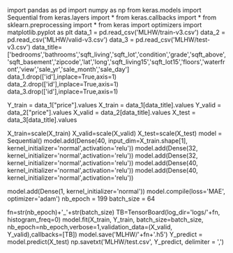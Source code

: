 import pandas as pd
import numpy as np
from keras.models import Sequential
from keras.layers import *
from keras.callbacks import *
from sklearn.preprocessing import *
from keras import optimizers
import matplotlib.pyplot as plt
data_1 = pd.read_csv('MLHW/train-v3.csv')
data_2 = pd.read_csv('MLHW/valid-v3.csv')
data_3 = pd.read_csv('MLHW/test-v3.csv')
data_title=['bedrooms','bathrooms','sqft_living','sqft_lot','condition','grade','sqft_above','sqft_basement','zipcode','lat','long','sqft_living15','sqft_lot15','floors','waterfront','view','sale_yr','sale_month','sale_day']
data_1.drop(['id'],inplace=True,axis=1)
data_2.drop(['id'],inplace=True,axis=1)
data_3.drop(['id'],inplace=True,axis=1)

Y_train = data_1["price"].values
X_train = data_1[data_title].values
Y_valid = data_2["price"].values
X_valid = data_2[data_title].values
X_test = data_3[data_title].values

X_train=scale(X_train)
X_valid=scale(X_valid)
X_test=scale(X_test)
model = Sequential()
model.add(Dense(40, input_dim=X_train.shape[1],  kernel_initializer='normal',activation='relu'))
model.add(Dense(32,  kernel_initializer='normal',activation='relu'))
model.add(Dense(32,  kernel_initializer='normal',activation='relu'))
model.add(Dense(40,  kernel_initializer='normal',activation='relu'))
model.add(Dense(40,  kernel_initializer='normal',activation='relu'))


model.add(Dense(1,  kernel_initializer='normal'))
model.compile(loss='MAE', optimizer='adam')
nb_epoch = 199
batch_size = 64

fn=str(nb_epoch)+'_'+str(batch_size)
TB=TensorBoard(log_dir='logs/'+fn, histogram_freq=0)
model.fit(X_train, Y_train, batch_size=batch_size, nb_epoch=nb_epoch,verbose=1,validation_data=(X_valid, Y_valid),callbacks=[TB])
model.save('MLHW/'+fn+'.h5')
Y_predict = model.predict(X_test)
np.savetxt('MLHW/test.csv', Y_predict, delimiter = ',')
